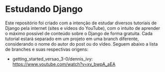 # Estudando Django
Este repositório foi criado com a intenção de estudar diversos tutoriais de Django pela internet (sites e vídeos do YouTube), com o intuito de aprender o máximo possível de conteúdo sobre o Django de forma gratuita. Cada tutorial estará separado em um projeto em uma branch diferente, considerando o nome do autor do post ou do vídeo. Seguem abaixo a lista de branches e suas respectivas origens:

 - getting_started_versao_3-0/dennis_ivy: https://www.youtube.com/watch?v=xv_bwpA_aEA